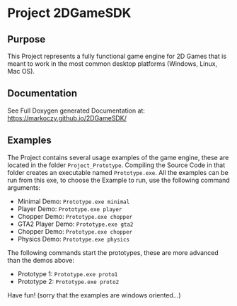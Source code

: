# Project 2DGameSDK

## Purpose

This Project represents a fully functional game engine for 2D Games that is 
meant to work in the most common desktop platforms (Windows, Linux, Mac OS).

## Documentation

See Full Doxygen generated Documentation at: 
https://markoczy.github.io/2DGameSDK/

## Examples

The Project contains several usage examples of the game engine, these are 
located in the folder `Project_Prototype`. Compiling the Source Code in that
folder creates an executable named `Prototype.exe`. All the examples can be
run from this exe, to choose the Example to run, use the following command
arguments:

- Minimal Demo: `Prototype.exe minimal`
- Player Demo: `Prototype.exe player`
- Chopper Demo: `Prototype.exe chopper`
- GTA2 Player Demo: `Prototype.exe gta2`
- Chopper Demo: `Prototype.exe chopper`
- Physics Demo: `Prototype.exe physics`

The following commands start the prototypes, these are more advanced than the
demos above:

- Prototype 1: `Prototype.exe proto1`
- Prototype 2: `Prototype.exe proto2`

Have fun! (sorry that the examples are windows oriented...)
